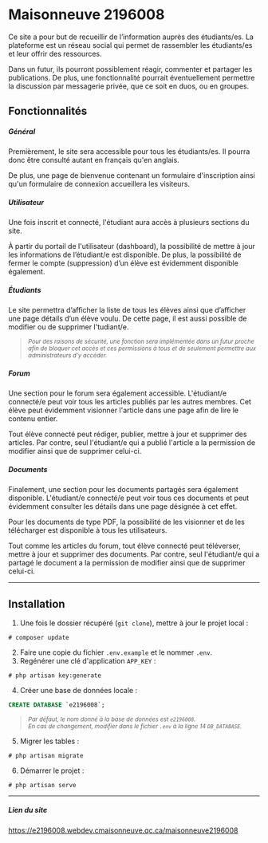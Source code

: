 Maisonneuve 2196008 
===================
Ce site a pour but de recueillir de l’information auprès des étudiants/es. La plateforme est un réseau social qui permet de rassembler les étudiants/es et leur offrir des ressources. 

Dans un futur, ils pourront possiblement réagir, commenter et partager les publications. De plus, une fonctionnalité pourrait éventuellement permettre la discussion par messagerie privée, que ce soit en duos, ou en groupes. 

Fonctionnalités 
---------------
##### Général 
Premièrement, le site sera accessible pour tous les étudiants/es. Il pourra donc être consulté autant en français qu'en anglais. 

De plus, une page de bienvenue contenant un formulaire d'inscription ainsi qu'un formulaire de connexion accueillera les visiteurs. 

##### Utilisateur 
Une fois inscrit et connecté, l'étudiant aura accès à plusieurs sections du site. 

À partir du portail de l'utilisateur (dashboard), la possibilité de mettre à jour les informations de l’étudiant/e est disponible. De plus, la possibilité de fermer le compte (suppression) d’un élève est évidemment disponible également. 

##### Étudiants 
Le site permettra d’afficher la liste de tous les élèves ainsi que d’afficher une page détails d’un élève voulu. De cette page, il est aussi  possible de modifier ou de supprimer l'tudiant/e.
> _<small>Pour des raisons de sécurité, une fonction sera implémentée dans un futur proche afin de bloquer cet accès et ces permissions à tous et de seulement permettre aux administrateurs d'y accéder.</small>_ 

##### Forum 
Une section pour le forum sera également accessible. L'étudiant/e connecté/e peut voir tous les articles publiés par les autres membres. Cet élève peut évidemment visionner l'article dans une page afin de lire le contenu entier. 

Tout élève connecté peut rédiger, publier, mettre à jour et supprimer des articles. Par contre, seul l'étudiant/e qui a publié l'article a la permission de modifier ainsi que de supprimer celui-ci. 

##### Documents 
Finalement, une section pour les documents partagés sera également disponible. L'étudiant/e connecté/e peut voir tous ces documents et peut évidemment consulter les détails dans une page désignée à cet effet. 

Pour les documents de type PDF, la possibilité de les visionner et de les télécharger est disponible à tous les utilisateurs. 

Tout comme les articles du forum, tout élève connecté peut téléverser, mettre à jour et supprimer des documents. Par contre, seul l'étudiant/e qui a partagé le document a la permission de modifier ainsi que de supprimer celui-ci. 

---

Installation 
------------
1. Une fois le dossier récupéré (`git clone`), mettre à jour le projet local : 
```
# composer update
```
2. Faire une copie du fichier `.env.example` et le nommer `.env`. 
3. Regénérer une clé d'application `APP_KEY` : 
```
# php artisan key:generate
```
4. Créer une base de données locale : 
```sql
CREATE DATABASE `e2196008`;
```
> _<small>Par défaut, le nom donné à la base de données est `e2196008`. </small> <br> <small>En cas de changement, modifier dans le fichier `.env` à la ligne 14 `DB_DATABASE`.</small>_
5. Migrer les tables : 
```
# php artisan migrate
```
6. Démarrer le projet : 
```
# php artisan serve
```

---

##### Lien du site 
https://e2196008.webdev.cmaisonneuve.qc.ca/maisonneuve2196008 
